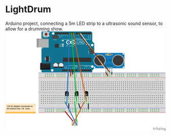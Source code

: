 # LightDrum
Arduino project, connecting a 5m LED strip to a ultrasonic sound sensor, to allow for a drumming show. 
![BreadBordScheme](https://github.com/Alakwaa/LightDrum/raw/master/Light%20Drum%20v1.0_bb.png)
